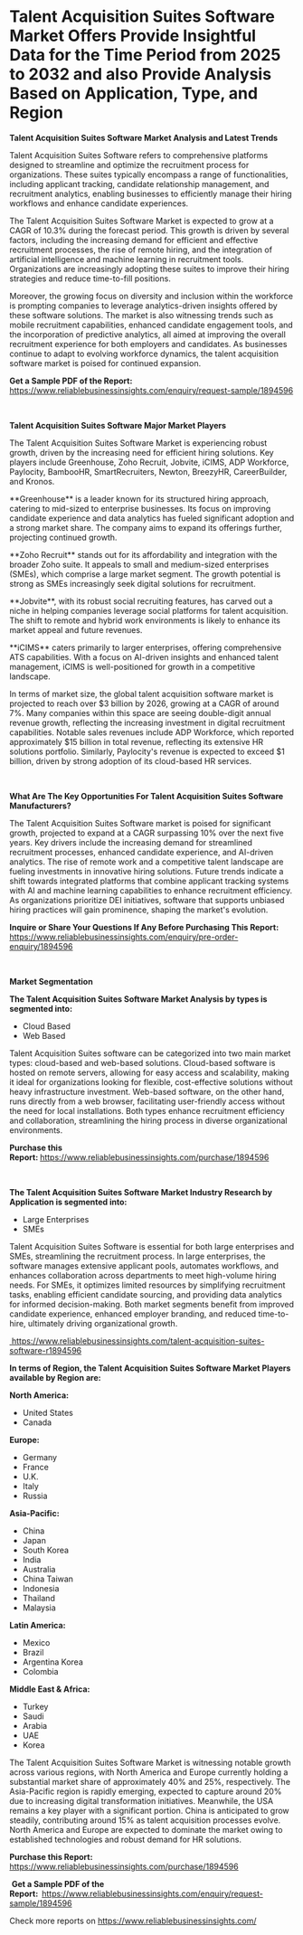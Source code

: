 <p><h1>Talent Acquisition Suites Software Market Offers Provide Insightful Data for the Time Period from 2025 to 2032 and also Provide Analysis Based on Application, Type, and Region</h1></p><p><strong>Talent Acquisition Suites Software Market Analysis and Latest Trends</strong></p>
<p><p>Talent Acquisition Suites Software refers to comprehensive platforms designed to streamline and optimize the recruitment process for organizations. These suites typically encompass a range of functionalities, including applicant tracking, candidate relationship management, and recruitment analytics, enabling businesses to efficiently manage their hiring workflows and enhance candidate experiences.</p><p>The Talent Acquisition Suites Software Market is expected to grow at a CAGR of 10.3% during the forecast period. This growth is driven by several factors, including the increasing demand for efficient and effective recruitment processes, the rise of remote hiring, and the integration of artificial intelligence and machine learning in recruitment tools. Organizations are increasingly adopting these suites to improve their hiring strategies and reduce time-to-fill positions. </p><p>Moreover, the growing focus on diversity and inclusion within the workforce is prompting companies to leverage analytics-driven insights offered by these software solutions. The market is also witnessing trends such as mobile recruitment capabilities, enhanced candidate engagement tools, and the incorporation of predictive analytics, all aimed at improving the overall recruitment experience for both employers and candidates. As businesses continue to adapt to evolving workforce dynamics, the talent acquisition software market is poised for continued expansion.</p></p>
<p><strong>Get a Sample PDF of the Report:&nbsp;</strong> <a href="https://www.reliablebusinessinsights.com/enquiry/request-sample/1894596?utm_campaign=2242&utm_medium=2&utm_source=Github&utm_content=ia&utm_term=28032025&utm_id=talent-acquisition-suites-software">https://www.reliablebusinessinsights.com/enquiry/request-sample/1894596</a></p>
<p>&nbsp;</p>
<p><strong>Talent Acquisition Suites Software Major Market Players</strong></p>
<p><p>The Talent Acquisition Suites Software Market is experiencing robust growth, driven by the increasing need for efficient hiring solutions. Key players include Greenhouse, Zoho Recruit, Jobvite, iCIMS, ADP Workforce, Paylocity, BambooHR, SmartRecruiters, Newton, BreezyHR, CareerBuilder, and Kronos.</p><p>**Greenhouse** is a leader known for its structured hiring approach, catering to mid-sized to enterprise businesses. Its focus on improving candidate experience and data analytics has fueled significant adoption and a strong market share. The company aims to expand its offerings further, projecting continued growth.</p><p>**Zoho Recruit** stands out for its affordability and integration with the broader Zoho suite. It appeals to small and medium-sized enterprises (SMEs), which comprise a large market segment. The growth potential is strong as SMEs increasingly seek digital solutions for recruitment.</p><p>**Jobvite**, with its robust social recruiting features, has carved out a niche in helping companies leverage social platforms for talent acquisition. The shift to remote and hybrid work environments is likely to enhance its market appeal and future revenues.</p><p>**iCIMS** caters primarily to larger enterprises, offering comprehensive ATS capabilities. With a focus on AI-driven insights and enhanced talent management, iCIMS is well-positioned for growth in a competitive landscape.</p><p>In terms of market size, the global talent acquisition software market is projected to reach over $3 billion by 2026, growing at a CAGR of around 7%. Many companies within this space are seeing double-digit annual revenue growth, reflecting the increasing investment in digital recruitment capabilities. Notable sales revenues include ADP Workforce, which reported approximately $15 billion in total revenue, reflecting its extensive HR solutions portfolio. Similarly, Paylocity's revenue is expected to exceed $1 billion, driven by strong adoption of its cloud-based HR services.</p></p>
<p>&nbsp;</p>
<p><strong>What Are The Key Opportunities For Talent Acquisition Suites Software Manufacturers?</strong></p>
<p><p>The Talent Acquisition Suites Software market is poised for significant growth, projected to expand at a CAGR surpassing 10% over the next five years. Key drivers include the increasing demand for streamlined recruitment processes, enhanced candidate experience, and AI-driven analytics. The rise of remote work and a competitive talent landscape are fueling investments in innovative hiring solutions. Future trends indicate a shift towards integrated platforms that combine applicant tracking systems with AI and machine learning capabilities to enhance recruitment efficiency. As organizations prioritize DEI initiatives, software that supports unbiased hiring practices will gain prominence, shaping the market's evolution.</p></p>
<p><strong>Inquire or Share Your Questions If Any Before Purchasing This Report:</strong> <a href="https://www.reliablebusinessinsights.com/enquiry/pre-order-enquiry/1894596?utm_campaign=2242&utm_medium=2&utm_source=Github&utm_content=ia&utm_term=28032025&utm_id=talent-acquisition-suites-software">https://www.reliablebusinessinsights.com/enquiry/pre-order-enquiry/1894596</a></p>
<p>&nbsp;</p>
<p><strong>Market Segmentation</strong></p>
<p><strong>The Talent Acquisition Suites Software Market Analysis by types is segmented into:</strong></p>
<p><ul><li>Cloud Based</li><li>Web Based</li></ul></p>
<p><p>Talent Acquisition Suites software can be categorized into two main market types: cloud-based and web-based solutions. Cloud-based software is hosted on remote servers, allowing for easy access and scalability, making it ideal for organizations looking for flexible, cost-effective solutions without heavy infrastructure investment. Web-based software, on the other hand, runs directly from a web browser, facilitating user-friendly access without the need for local installations. Both types enhance recruitment efficiency and collaboration, streamlining the hiring process in diverse organizational environments.</p></p>
<p><strong>Purchase this Report:&nbsp;</strong><a href="https://www.reliablebusinessinsights.com/purchase/1894596?utm_campaign=2242&utm_medium=2&utm_source=Github&utm_content=ia&utm_term=28032025&utm_id=talent-acquisition-suites-software">https://www.reliablebusinessinsights.com/purchase/1894596</a></p>
<p>&nbsp;</p>
<p><strong>The Talent Acquisition Suites Software Market Industry Research by Application is segmented into:</strong></p>
<p><ul><li>Large Enterprises</li><li>SMEs</li></ul></p>
<p><p>Talent Acquisition Suites Software is essential for both large enterprises and SMEs, streamlining the recruitment process. In large enterprises, the software manages extensive applicant pools, automates workflows, and enhances collaboration across departments to meet high-volume hiring needs. For SMEs, it optimizes limited resources by simplifying recruitment tasks, enabling efficient candidate sourcing, and providing data analytics for informed decision-making. Both market segments benefit from improved candidate experience, enhanced employer branding, and reduced time-to-hire, ultimately driving organizational growth.</p></p>
<p><a href="https://www.reliablebusinessinsights.com/talent-acquisition-suites-software-r1894596?utm_campaign=2242&utm_medium=2&utm_source=Github&utm_content=ia&utm_term=28032025&utm_id=talent-acquisition-suites-software">&nbsp;https://www.reliablebusinessinsights.com/talent-acquisition-suites-software-r1894596</a></p>
<p><strong>In terms of Region, the Talent Acquisition Suites Software Market Players available by Region are:</strong></p>
<p>
    <p> <strong> North America: </strong>
        <ul>
            <li>United States</li>
            <li>Canada</li>
        </ul>
        </p> 
    <p> <strong> Europe: </strong>
        <ul>
            <li>Germany</li>
            <li>France</li>
            <li>U.K.</li>
            <li>Italy</li>
            <li>Russia</li>
        </ul>
        </p> 
    <p> <strong> Asia-Pacific: </strong>
        <ul>
            <li>China</li>
            <li>Japan</li>
            <li>South Korea</li>
            <li>India</li>
            <li>Australia</li>
            <li>China Taiwan</li>
            <li>Indonesia</li>
            <li>Thailand</li>
            <li>Malaysia</li>
        </ul>
        </p> 
    <p> <strong> Latin America: </strong>
        <ul>
            <li>Mexico</li>
            <li>Brazil</li>
            <li>Argentina Korea</li>
            <li>Colombia</li>
        </ul>
        </p> 
    <p> <strong> Middle East & Africa: </strong>
        <ul>
            <li>Turkey</li>
            <li>Saudi</li>
            <li>Arabia</li>
            <li>UAE</li>
            <li>Korea</li>
        </ul>
    </p>
    </p>
<p><p>The Talent Acquisition Suites Software Market is witnessing notable growth across various regions, with North America and Europe currently holding a substantial market share of approximately 40% and 25%, respectively. The Asia-Pacific region is rapidly emerging, expected to capture around 20% due to increasing digital transformation initiatives. Meanwhile, the USA remains a key player with a significant portion. China is anticipated to grow steadily, contributing around 15% as talent acquisition processes evolve. North America and Europe are expected to dominate the market owing to established technologies and robust demand for HR solutions.</p></p>
<p><strong>Purchase this Report: </strong><a href="https://www.reliablebusinessinsights.com/purchase/1894596?utm_campaign=2242&utm_medium=2&utm_source=Github&utm_content=ia&utm_term=28032025&utm_id=talent-acquisition-suites-software">https://www.reliablebusinessinsights.com/purchase/1894596</a></p>
<p>&nbsp;<strong>Get a Sample PDF of the Report:&nbsp;&nbsp;</strong><a href="https://www.reliablebusinessinsights.com/enquiry/request-sample/1894596?utm_campaign=2242&utm_medium=2&utm_source=Github&utm_content=ia&utm_term=28032025&utm_id=talent-acquisition-suites-software">https://www.reliablebusinessinsights.com/enquiry/request-sample/1894596</a></p>
<p><strong></strong></p>
<p>Check more reports on <a href="https://www.reliablebusinessinsights.com/?utm_campaign=2242&utm_medium=2&utm_source=Github&utm_content=ia&utm_term=28032025&utm_id=talent-acquisition-suites-software">https://www.reliablebusinessinsights.com/</a></p>